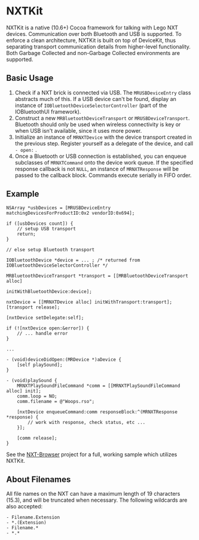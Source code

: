 NXTKit
======

NXTKit is a native (10.6+) Cocoa framework for talking with Lego NXT devices. Communication over both Bluetooth and USB is supported. To enforce a clean architecture, NXTKit is built on top of DeviceKit, thus separating transport communication details from higher-level functionality. Both Garbage Collected and non-Garbage Collected environments are supported.

Basic Usage
-----------

1. Check if a NXT brick is connected via USB. The `MRUSBDeviceEntry` class abstracts much of this. If a USB device can't be found, display an instance of `IOBluetoothDeviceSelectorController` (part of the IOBluetoothUI framework).
2. Construct a new `MRBluetoothDeviceTransport` or `MRUSBDeviceTransport`. Bluetooth should only be used when wireless connectivity is key or when USB isn't available, since it uses more power.
3. Initialize an instance of `MRNXTDevice` with the device transport created in the previous step. Register yourself as a delegate of the device, and call `- open:` .
4. Once a Bluetooth or USB connection is established, you can enqueue subclasses of `MRNXTCommand` onto the device work queue. If the specified response callback is not `NULL`, an instance of `MRNXTResponse` will be passed to the callback block. Commands execute serially in FIFO order.

Example
-------

    NSArray *usbDevices = [MRUSBDeviceEntry matchingDevicesForProductID:0x2 vendorID:0x694];
    
    if ([usbDevices count]) {
        // setup USB transport
        return;
    }
    
    // else setup Bluetooth transport
    
    IOBluetoothDevice *device = ... ; /* returned from IOBluetoothDeviceSelectorController */
    
    MRBluetoothDeviceTransport *transport = [[MRBluetoothDeviceTransport alloc]
                                                    initWithBluetoothDevice:device];
    
    nxtDevice = [[MRNXTDevice alloc] initWithTransport:transport];
    [transport release];
    
    [nxtDevice setDelegate:self];
    
    if (![nxtDevice open:&error]) {
        // ... handle error
    }
    
    ...
    
    - (void)deviceDidOpen:(MRDevice *)aDevice {
        [self playSound];
    }
    
    - (void)playSound {
        MRNXTPlaySoundFileCommand *comm = [[MRNXTPlaySoundFileCommand alloc] init];
        comm.loop = NO;
        comm.filename = @"Woops.rso";
        
        [nxtDevice enqueueCommand:comm responseBlock:^(MRNXTResponse *response) {
            // work with response, check status, etc ...
        }];
        
        [comm release];
    }

See the [NXT-Browser](https://github.com/mattrajca/NXT-Browser) project for a full, working sample which utilizes NXTKit.

About Filenames
---------------

All file names on the NXT can have a maximum length of 19 characters (15.3), and will be truncated when necessary. The following wildcards are also accepted:

    - Filename.Extension
    - *.(Extension)
    - Filename.*
    - *.*
